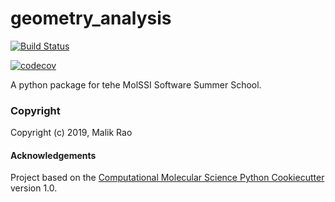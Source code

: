 geometry_analysis
==============================
[//]: # (Badges)
[![Build Status](https://travis-ci.org/raoamalik/Geometry_analysis_for_pytest.svg?branch=master)](https://travis-ci.org/raoamalik/Geometry_analysis_for_pytest)

[![codecov](https://codecov.io/gh/raoamalik/Geometry_analysis_for_pytest/branch/master/graph/badge.svg)](https://codecov.io/gh/raoamalik/Geometry_analysis_for_pytest)


A python package for tehe MolSSI Software Summer School.


### Copyright

Copyright (c) 2019, Malik Rao

#### Acknowledgements
 
Project based on the 
[Computational Molecular Science Python Cookiecutter](https://github.com/molssi/cookiecutter-cms) version 1.0.
